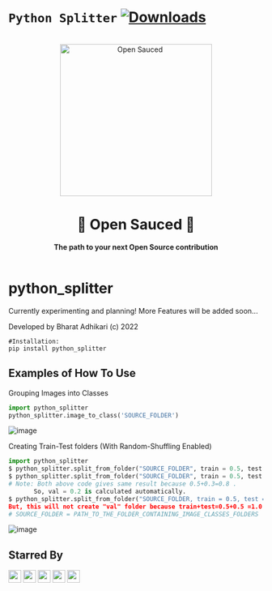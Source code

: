 # `Python Splitter` [![Downloads](https://static.pepy.tech/personalized-badge/python-splitter?period=total&units=international_system&left_color=black&right_color=orange&left_text=Downloads)](https://pepy.tech/project/python-splitter)

<div align="center">
  <br>
  <img alt="Open Sauced" src="https://i.ibb.co/7jPXt0Z/logo1-92f1a87f.png" width="300px">
  <h1>🍕 Open Sauced 🍕</h1>
  <strong>The path to your next Open Source contribution</strong>
</div>
<br>

# python_splitter

Currently experimenting and planning! More Features will be added soon...

Developed by Bharat Adhikari (c) 2022

```
#Installation:
pip install python_splitter
```

## Examples of How To Use 

Grouping Images into Classes
```python
import python_splitter
python_splitter.image_to_class('SOURCE_FOLDER')
```
![image](https://user-images.githubusercontent.com/51126350/201512011-056cdabf-de2f-4c00-b294-8fd31325ffe0.png)


Creating Train-Test folders (With Random-Shuffling Enabled)

```python
import python_splitter
$ python_splitter.split_from_folder("SOURCE_FOLDER", train = 0.5, test = 0.3, val = 0.2)
$ python_splitter.split_from_folder("SOURCE_FOLDER", train = 0.5, test = 0.3)
# Note: Both above code gives same result because 0.5+0.3=0.8 . 
	   So, val = 0.2 is calculated automatically.
$ python_splitter.split_from_folder("SOURCE_FOLDER, train = 0.5, test = 0.5)
But, this will not create "val" folder because train+test=0.5+0.5 =1.0
# SOURCE_FOLDER = PATH_TO_THE_FOLDER_CONTAINING_IMAGE_CLASSES_FOLDERS
```
![image](https://user-images.githubusercontent.com/51126350/201512419-305e313a-6e15-4c8c-892e-e34dec3f732e.png)

## Starred By
<img src='https://avatars.githubusercontent.com/u/94124578?v=4' width='25' height='25'>	<img src='https://avatars.githubusercontent.com/u/51126350?v=4' width='25' height='25'>	<img src='https://avatars.githubusercontent.com/u/27841491?v=4' width='25' height='25'>	<img src='https://avatars.githubusercontent.com/u/97297013?v=4' width='25' height='25'>	<img src='https://avatars.githubusercontent.com/u/84966248?v=4' width='25' height='25'>	
